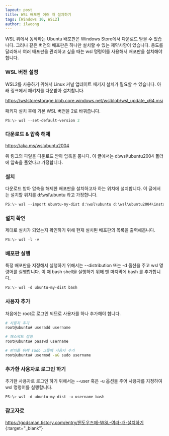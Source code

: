 ```yaml
---
layout: post
title: WSL 배포판 여러 개 설치하기 
tags: [Windows 10, WSL2]
author: ilwoong
---
```


WSL 위에서 동작하는 Ubuntu 배포판은 Windows Store에서 다운로드 받을 수 있습니다. 그러나 같은 버전의 배포판은 하나만 설치할 수 있는 제약사항이 있습니다. 용도를 달리해서 여러 배포판을 관리하고 싶을 때는 wsl 명령어를 사용해서 배포판을 설치해야 합니다.

### WSL 버전 설정

WSL2를 사용하기 위해서 Linux 커널 업데이트 패키지 설치가 필요할 수 있습니다. 아래 링크에서 패키지를 다운받아 설치합니다.

<https://wslstorestorage.blob.core.windows.net/wslblob/wsl_update_x64.msi>

패키지 설치 후에 기본 WSL 버전을 2로 바꿔줍니다.

```powershell
PS:\> wsl --set-default-version 2
```

### 다운로드 & 압축 해제

<https://aka.ms/wslubuntu2004>

위 링크의 파일을 다운로드 받아 압축을 풉니다. 이 글에서는 d:\wsl\ubuntu2004 폴더에 압축을 풀었다고 가정합니다.


### 설치

다운로드 받아 압축을 해제한 배포판을 설치하고자 하는 위치에 설치합니다. 이 글에서는 설치할 위치를 d:\wsl\ubuntu 라고 가정합니다.

```powershell
PS:\> wsl --import ubuntu-my-dist d:\wsl\ubuntu d:\wsl\ubuntu2004\install.tar.gz
```

### 설치 확인

제대로 설치가 되었는지 확인하기 위해 현재 설치된 배포판의 목록을 출력해봅니다.

```powershell
PS:\> wsl -l -v
```

### 배포판 실행

특정 배포판을 지정해서 실행하기 위해서는 --distribution 또는 -d 옵션을 주고 wsl 명령어를 실행합니다. 이 때 bash shell을 실행하기 위해 맨 마지막에 bash 를 추가합니다.

```powershell
PS:\> wsl -d ubuntu-my-dist bash
```

### 사용자 추가

처음에는 root로 로그인 되므로 사용자를 하나 추가해야 합니다.

```bash
# 사용자 추가
root@ubuntu# useradd username 

# 패스워드 설정
root@ubuntu# passwd username 

# 편의를 위해 sudo 그룹에 사용자 추가
root@ubuntu# usermod -aG sudo username 
```

### 추가한 사용자로 로그인 하기

추가한 사용자로 로그인 하기 위해서는 --user 혹은 -u 옵션을 주어 사용자를 지정하여 wsl 명령어를 실행합니다.

```powershell
PS:\> wsl -d ubuntu-my-dist -u username bash
```

### 참고자료
<https://godsman.tistory.com/entry/윈도우즈에-WSL-여러-개-설치하기>{:target="_blank"}